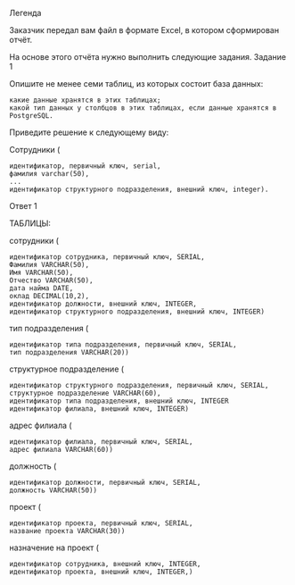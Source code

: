 Легенда

Заказчик передал вам файл в формате Excel, в котором сформирован отчёт.

На основе этого отчёта нужно выполнить следующие задания.
Задание 1

Опишите не менее семи таблиц, из которых состоит база данных:

    какие данные хранятся в этих таблицах;
    какой тип данных у столбцов в этих таблицах, если данные хранятся в PostgreSQL.

Приведите решение к следующему виду:

Сотрудники (

    идентификатор, первичный ключ, serial,
    фамилия varchar(50),
    ...
    идентификатор структурного подразделения, внешний ключ, integer).


Ответ 1

ТАБЛИЦЫ:

сотрудники (

    идентификатор сотрудника, первичный ключ, SERIAL,
    Фамилия VARCHAR(50),
    Имя VARCHAR(50),
    Отчество VARCHAR(50),
    дата найма DATE,
    оклад DECIMAL(10,2),
    идентификатор должности, внешний ключ, INTEGER,
    идентификатор структурного подразделения, внешний ключ, INTEGER)

тип подразделения (

    идентификатор типа подразделения, первичный ключ, SERIAL,
    тип подразделения VARCHAR(20))

структурное подразделение (

    идентификатор структурного подразделения, первичный ключ, SERIAL,
    структурное подразделение VARCHAR(60),
    идентификатор типа подразделения, внешний ключ, INTEGER
    идентификатор филиала, внешний ключ, INTEGER)

адрес филиала (

    идентификатор филиала, первичный ключ, SERIAL,
    адрес филиала VARCHAR(60))

должность (

    идентификатор должности, первичный ключ, SERIAL,
    должность VARCHAR(50))

проект (

    идентификатор проекта, первичный ключ, SERIAL,
    название проекта VARCHAR(30))

назначение на проект (

    идентификатор сотрудника, внешний ключ, INTEGER,
    идентификатор проекта, внешний ключ, INTEGER,)
